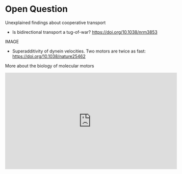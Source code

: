 # Open Question

Unexplained findings about cooperative transport

- Is bidirectional transport a tug-of-war? https://doi.org/10.1038/nrm3853

IMAGE

- Superadditivity of dynein velocities. Two motors are twice as fast: https://doi.org/10.1038/nature25462 

More about the biology of molecular motors

<iframe width="560" height="315" src="https://www.youtube.com/embed/9RUHJhskW00" frameborder="0" allow="accelerometer; autoplay; encrypted-media; gyroscope; picture-in-picture" allowfullscreen></iframe>

